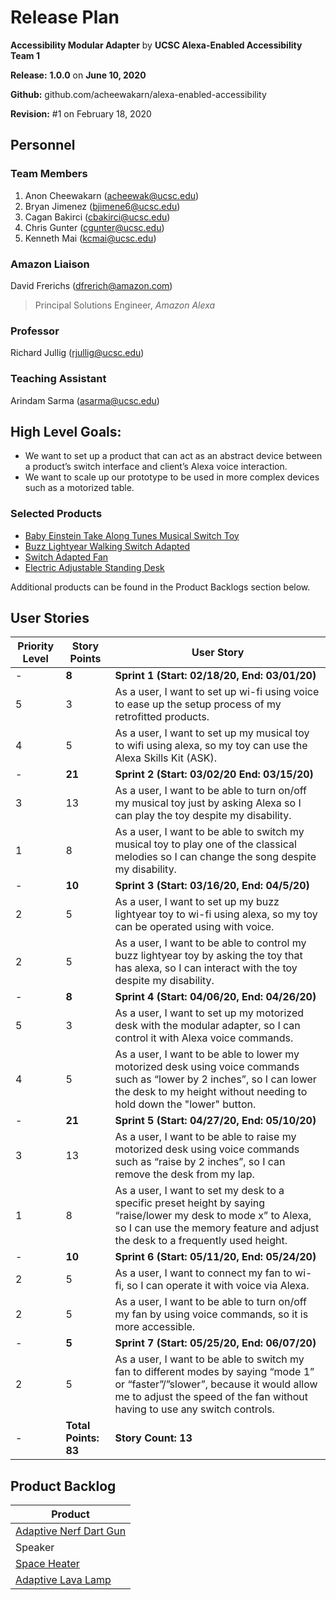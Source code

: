# Release Plan
**Accessibility Modular Adapter** by  **UCSC Alexa-Enabled Accessibility Team 1**

**Release:** **1.0.0** on **June 10, 2020**

**Github:** github.com/acheewakarn/alexa-enabled-accessibility

**Revision:** #1 on February 18, 2020


## Personnel
### Team Members
1. Anon Cheewakarn (acheewak@ucsc.edu)
2. Bryan Jimenez (bjimene6@ucsc.edu)
3. Cagan Bakirci (cbakirci@ucsc.edu)
4. Chris Gunter (cgunter@ucsc.edu)
5. Kenneth Mai (kcmai@ucsc.edu)

### Amazon Liaison
David Frerichs (dfrerich@amazon.com)
>Principal Solutions Engineer, *Amazon Alexa*

### Professor
Richard Jullig (rjullig@ucsc.edu)

### Teaching Assistant
Arindam Sarma (asarma@ucsc.edu)

## High Level Goals:
* We want to set up a product that can act as an abstract device between a product’s switch interface and client’s Alexa voice interaction. 
* We want to scale up our prototype to be used in more complex devices such as a motorized table.

### Selected Products
  * [Baby Einstein Take Along Tunes Musical Switch Toy](https://www.adaptivetechsolutions.com/pd-baby-einstein-musical-switch-adapted-toy.cfm)
  * [Buzz Lightyear Walking Switch Adapted](https://www.adaptivetechsolutions.com/buzz-lightyear-walking-switch-adapted/)
  * [Switch Adapted Fan](https://www.adaptivetechsolutions.com/o2cool-switch-adapted-fan/)
  * [Electric Adjustable Standing Desk](https://www.amazon.com/Adjustable-Ergonomic-Motorized-Commercial-Programmable/dp/B072XCVYVX)
  
Additional products can be found in the Product Backlogs section below.

## User Stories
|Priority Level|Story Points|User Story|
|------|------|------|
|-|**8**|**Sprint 1 (Start: 02/18/20, End: 03/01/20)**|
|5|3|As a user, I want to set up wi-fi using voice to ease up the setup process of my retrofitted products.
|4|5|As a user, I want to set up my musical toy to wifi using alexa, so my toy can use the Alexa Skills Kit (ASK). |
|-|**21**|**Sprint 2 (Start: 03/02/20 End: 03/15/20)**|
|3|13|As a user, I want to be able to turn on/off my musical toy just by asking Alexa so I can play the toy despite my disability.
|1|8|As a user, I want to be able to switch my musical toy to play one of the classical melodies so I can change the song despite my disability.|
|-|**10**|**Sprint 3 (Start: 03/16/20, End: 04/5/20)**|
|2|5|As a user, I want to set up my buzz lightyear toy to wi-fi using alexa, so my toy can be operated using with voice.|
|2|5|As a user, I want to be able to control my buzz lightyear toy by asking the toy that has alexa, so I can interact with the toy despite my disability.|
|-|**8**|**Sprint 4 (Start: 04/06/20, End: 04/26/20)**|
|5|3|As a user, I want to set up my motorized desk with the modular adapter, so I can control it with Alexa voice commands.|
|4|5|As a user, I want to be able to lower my motorized desk using voice commands such as “lower by 2 inches”, so I can lower the desk to my height without needing to hold down the "lower" button.|
|-|**21**|**Sprint 5 (Start: 04/27/20, End: 05/10/20)**|
|3|13|As a user, I want to be able to raise my motorized desk using voice commands such as “raise by 2 inches”, so I can remove the desk from my lap.|
|1|8|As a user, I want to set my desk to a specific preset height by saying “raise/lower my desk to mode x” to Alexa, so I can use the memory feature and adjust the desk to a frequently used height.|
|-|**10**|**Sprint 6 (Start: 05/11/20, End: 05/24/20)**|
|2|5|As a user, I want to connect my fan to wi-fi, so I can operate it with voice via Alexa.|
|2|5|As a user, I want to be able to turn on/off my fan by using voice commands, so it is more accessible.|
|-|**5**|**Sprint 7 (Start: 05/25/20, End: 06/07/20)**|
|2|5|As a user, I want to be able to switch my fan to different modes by saying “mode 1” or “faster”/”slower”, because it would allow me to adjust the speed of the fan without having to use any switch controls.|
|-|**Total Points: 83**|**Story Count: 13**|

## Product Backlog
|Product|
|------|
|[Adaptive Nerf Dart Gun](https://www.adaptivetechsolutions.com/nerf-dart-gun-switch-adapted/)|
|Speaker|
|[Space Heater](https://www.amazon.com/Overheat-Protection-Tip-Over-Portable-Thermostat/dp/B084GQK5Q5?ref_=BSellerC&pf_rd_p=8c7e5b9e-3ad3-573c-bcb9-7b3e9ed657a3&pf_rd_s=merchandised-search-10&pf_rd_t=101&pf_rd_i=510182&pf_rd_m=ATVPDKIKX0DER&pf_rd_r=3SHDGH4VW4ZCFVDCZP29&pf_rd_r=3SHDGH4VW4ZCFVDCZP29&pf_rd_p=8c7e5b9e-3ad3-573c-bcb9-7b3e9ed657a3)|
|[Adaptive Lava Lamp](https://www.adaptivetechsolutions.com/tower-volcano-lamp/)|
